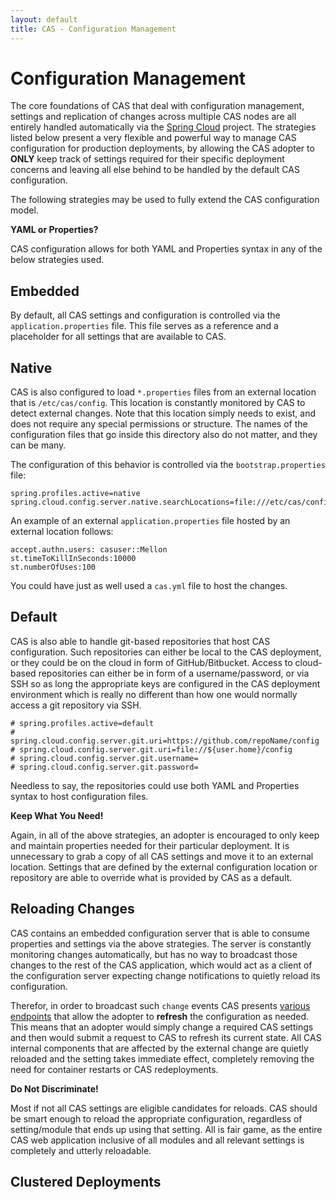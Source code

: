 ```yaml
---
layout: default
title: CAS - Configuration Management
---
```


# Configuration Management

The core foundations of CAS that deal with configuration management, settings and replication of changes
across multiple CAS nodes are all entirely handled automatically via the 
[Spring Cloud](https://github.com/spring-cloud/spring-cloud-config) project. The strategies listed below
present a very flexible and powerful way to manage CAS configuration for production deployments, by
allowing the CAS adopter to **ONLY** keep track of settings required for their specific deployment concerns
and leaving all else behind to be handled by the default CAS configuration.

The following strategies may be used to fully extend the CAS configuration model.

<div class="alert alert-info"><strong>YAML or Properties?</strong><p>CAS configuration allows for both
YAML and Properties syntax in any of the below strategies used.</p></div>

## Embedded

By default, all CAS settings and configuration is controlled via the `application.properties` file. This file
serves as a reference and a placeholder for all settings that are available to CAS. 

## Native

CAS is also configured to load `*.properties` files from an external location that is `/etc/cas/config`. This location is constantly
monitored by CAS to detect external changes. Note that this location simply needs to exist, and does not require any special permissions
or structure. The names of the configuration files that go inside this directory also do not matter, and they can be many. 

The configuration of this behavior is controlled via the `bootstrap.properties` file:

```properties
spring.profiles.active=native
spring.cloud.config.server.native.searchLocations=file:///etc/cas/config
```

An example of an external `application.properties` file hosted by an external location follows:

```properties
accept.authn.users: casuser::Mellon
st.timeToKillInSeconds:10000
st.numberOfUses:100
```

You could have just as well used a `cas.yml` file to host the changes. 

## Default

CAS is also able to handle git-based repositories that host CAS configuration. Such repositories can either be local to the CAS
deployment, or they could be on the cloud in form of GitHub/Bitbucket. Access to cloud-based repositories can either be in form of a
username/password, or via SSH so as long the appropriate keys are configured in the CAS deployment environment which is really no different
than how one would normally access a git repository via SSH. 

```properties
# spring.profiles.active=default
# spring.cloud.config.server.git.uri=https://github.com/repoName/config
# spring.cloud.config.server.git.uri=file://${user.home}/config
# spring.cloud.config.server.git.username=
# spring.cloud.config.server.git.password=
```

Needless to say, the repositories could use both YAML and Properties syntax to host configuration files. 

<div class="alert alert-info"><strong>Keep What You Need!</strong><p>Again, in all of the above strategies,
an adopter is encouraged to only keep and maintain properties needed for their particular deployment. It is
unnecessary to grab a copy of all CAS settings and move it to an external location. Settings that are
defined by the external configuration location or repository are able to override what is provided by CAS
as a default.</p></div>

## Reloading Changes

CAS contains an embedded configuration server that is able to consume properties and settings
via the above strategies. The server is constantly monitoring changes automatically, but has no way to broadcast those changes
to the rest of the CAS application, which would act as a client of the configuration server expecting change notifications
to quietly reload its configuration. 

Therefor, in order to broadcast such `change` events CAS presents [various endpoints](Monitoring-Statistics.html) that allow the adopter
to **refresh** the configuration as needed. This means that an adopter would simply change a required CAS settings and then would submit 
a request to CAS to refresh its current state. All CAS internal components that are affected by the external change are quietly reloaded
and the setting takes immediate effect, completely removing the need for container restarts or CAS redeployments. 

<div class="alert alert-info"><strong>Do Not Discriminate!</strong><p>Most if not all CAS settings are eligible candidates
for reloads. CAS should be smart enough to reload the appropriate configuration, regardless of setting/module that
ends up using that setting. All is fair game, as the entire CAS web application inclusive of all modules and all
relevant settings is completely and utterly reloadable. </p></div>

## Clustered Deployments


